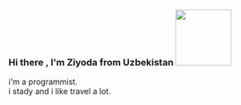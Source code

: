 ### Hi there , I'm Ziyoda from Uzbekistan <img src="https://media0.giphy.com/media/E1w0yvMxBIv5M8WkL8/giphy.gif?cid=ecf05e47zks1ransolfx8i0lufgvfoizfzi9tl6j5753skbe&ep=v1_gifs_search&rid=giphy.gif&ct=g" width="100px">

i'm a programmist. <br/>
i stady and i like travel a lot. <br/>
